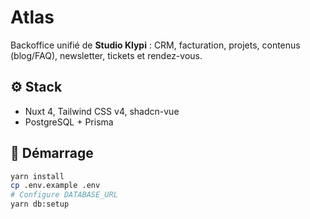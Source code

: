 # Atlas

Backoffice unifié de **Studio Klypi** : CRM, facturation, projets, contenus (blog/FAQ), newsletter, tickets et rendez-vous.

## ⚙️ Stack
- Nuxt 4, Tailwind CSS v4, shadcn-vue
- PostgreSQL + Prisma

## 🚀 Démarrage
```bash
yarn install
cp .env.example .env
# Configure DATABASE_URL
yarn db:setup
```